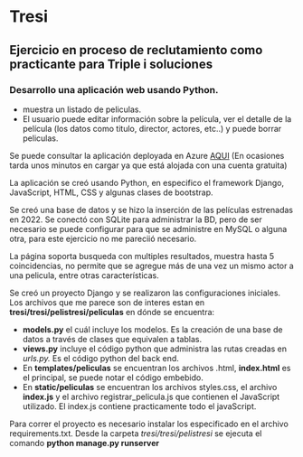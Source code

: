 # Tresi
## Ejercicio en proceso de reclutamiento como practicante para Triple i soluciones

### Desarrollo una aplicación web usando Python.
* muestra un listado de peliculas. 
* El usuario puede editar información sobre la película, ver el detalle de la película (los datos como titulo, director, actores, etc..) y puede borrar peliculas.

Se puede consultar la aplicación deployada en Azure [AQUI](https://triplei-peliculas.azurewebsites.net/) (En ocasiones tarda unos minutos en cargar ya que está alojada con una cuenta gratuita)

La aplicación se creó usando Python, en especifico el framework Django, JavaScript, HTML, CSS y algunas clases de bootstrap.

Se creó una base de datos y se hizo la inserción de las películas estrenadas en 2022. Se conectó con SQLite para administrar la BD, pero de ser necesario se puede configurar para que se administre en MySQL o alguna otra, para este ejercicio no me pareciió necesario.

La página soporta busqueda con multiples resultados, muestra hasta 5 coincidencias, no permite que se agregue más de una vez un mismo actor a una pelicula, entre otras características.  

Se creó un proyecto Django y se realizaron las configuraciones iniciales. Los archivos que me parece son de interes estan en **tresi/tresi/pelistresi/peliculas**  en dónde se encuentra:

* **models.py** el cuál incluye los modelos. Es la creación de una base de datos a través de clases que equivalen a tablas.
* **views.py** incluye el código python que administra las rutas creadas en *urls.py.*  Es el código python del back end.
* En **templates/peliculas** se encuentran los archivos .html, **index.html** es el principal, se puede notar el código embebido.
* En **static/peliculas** se encuentran los archivos styles.css, el archivo **index.js** y el archivo registrar_pelicula.js que contienen el JavaScript utilizado. El index.js contiene practicamente todo el javaScript.

Para correr el proyecto es necesario instalar los especificado en el archivo requirements.txt. Desde la carpeta *tresi/tresi/pelistresi* se ejecuta el comando **python manage.py runserver**






